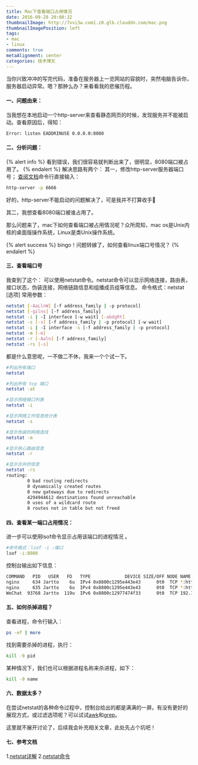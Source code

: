 ```yaml
---
title: Mac下查看端口占用情况
date: 2016-09-28 20:08:32
thumbnailImage: http://7xvi3w.com1.z0.glb.clouddn.com/mac.png
thumbnailImagePosition: left
tags: 
- mac
- linux
comments: true
metaAlignment: center
categories: 技术博文
---
```

当你兴致冲冲的写完代码，准备在服务器上一览网站的容貌时，突然电脑告诉你，服务器启动异常。嗯？那肿么办？来看看我的悲催历程。
<!-- more -->
#### 一、问题由来：
当我想在本地启动一个http-server来查看静态网页的时候，发现服务并不能被启动。查看原因后，得知：
```sh
Error: listen EADDRINUSE 0.0.0.0:8080
```
#### 二、分析问题：
{% alert info %}
看到错误，我们很容易就判断出来了，很明显，8080端口被占用了。
{% endalert %}
解决思路有两个：
其一，修改http-server服务器端口号；
[查阅文档](http://www.cnblogs.com/lucker/p/4108838.html)命令行直接输入：
```sh
http-server -p 6666
```
好的，http-server不能启动的问题解决了，可是我并不打算收手👻

其二，我想查看8080端口被谁占用了。

那么问题来了，mac下如何查看端口被占用情况呢？众所周知，mac os是Unix内核的桌面版操作系统，Linux是类Unix操作系统。

{% alert success %}
bingo！问题转嫁了，如何查看linux端口号情况？
{% endalert %}

#### 三、查看端口号
我查到了这个：
可以使用netstat命令。netstat命令可以显示网络连接，路由表，接口状态，伪装连接，网络链路信息和组播成员组等信息。
命令格式：netstat [选项]
常用参数：
```sh
netstat [-AaLlnW] [-f address_family | -p protocol]
netstat [-gilns] [-f address_family]
netstat -i | -I interface [-w wait] [-abdgRt]
netstat -s [-s] [-f address_family | -p protocol] [-w wait]
netstat -i | -I interface -s [-f address_family | -p protocol]
netstat -m [-m]
netstat -r [-Aaln] [-f address_family]
netstat -rs [-s]
```
都是什么意思呢，一不做二不休，我来一个个试一下。
```sh
#列出所有端口
netstat 

#列出所有 tcp 端口 
netstat -at

#显示网络接口列表
netstat -i

#显示网络工作信息统计表
netstat -s

#显示伪装的网络连线
netstat -m

#显示核心路由信息
netstat -r

#显示合并的信息
netstat -rs
routing:
       	0 bad routing redirects
       	0 dynamically created routes
       	0 new gateways due to redirects
       	4294944612 destinations found unreachable
       	0 uses of a wildcard route
       	8 routes not in table but not freed
```

#### 四、查看某一端口占用情况：
进一步可以使用lsof命令显示占用该端口的进程情况 。
```sh
#命令格式：lsof -i :端口
lsof -i:8080
```
控制台输出如下信息：
```sh
COMMAND   PID   USER   FD   TYPE             DEVICE SIZE/OFF NODE NAME
nginx     634 Jartto    6u  IPv4 0x8800c1295e443e43      0t0  TCP *:http-alt (LISTEN)
nginx     635 Jartto    6u  IPv4 0x8800c1295e443e43      0t0  TCP *:http-alt (LISTEN)
WeChat  93768 Jartto  119u  IPv6 0x8800c12977474f33      0t0  TCP 192.168.1.*
```

#### 五、如何杀掉进程？
查看进程，命令行输入：
```sh
ps -ef | more
```
找到需要杀掉的进程，执行：
```sh
kill -9 pid
```
某种情况下，我们也可以根据进程名称来杀进程，如下：
```sh
kill -9 name
```

#### 六、数据太多？
在尝试netstat的各种命令过程中，控制台给出的都是满满的一屏。有没有更好的展现方式，或过滤选项呢？可以试试[awk]()和[grep](http://jartto.wang/2016/10/12/grasp-linux-grep/)。

这里就不展开讨论了，后续我会补充相关文章，此处先占个坑吧！


#### 七、参考文档
1.[netstat详解](http://www.cnblogs.com/ggjucheng/archive/2012/01/08/2316661.html)
2.[netstat命令](http://man.linuxde.net/netstat)







